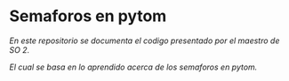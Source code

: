 # Semaforos en pytom

*En este repositorio se documenta el codigo presentado por el maestro de SO 2.*

*El cual se basa en lo aprendido acerca de los semaforos en pytom.*
